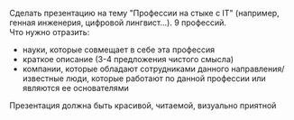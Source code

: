 Сделать презентацию на тему "Профессии на стыке с IT" (например, генная инженерия, цифровой лингвист...). 9 профессий.   
Что нужно отразить:
- науки, которые совмещает в себе эта профессия  
- краткое описание (3-4 предложения чистого смысла)  
- компании, которые обладают сотрудниками данного направления/известные люди, которые работают по данной профессии или являются ее основателями  
  
Презентация должна быть красивой, читаемой, визуально приятной